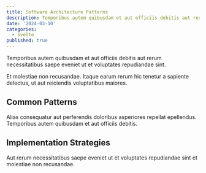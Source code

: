 ```yaml
---
title: Software Architecture Patterns
description: Temporibus autem quibusdam et aut officiis debitis aut rerum necessitatibus saepe eveniet...
date: '2024-03-10'
categories:
  - svelte
published: true
---
```


Temporibus autem quibusdam et aut officiis debitis aut rerum necessitatibus saepe eveniet ut et voluptates repudiandae sint.

Et molestiae non recusandae. Itaque earum rerum hic tenetur a sapiente delectus, ut aut reiciendis voluptatibus maiores.

## Common Patterns

Alias consequatur aut perferendis doloribus asperiores repellat epellendus. Temporibus autem quibusdam et aut officiis debitis.

## Implementation Strategies

Aut rerum necessitatibus saepe eveniet ut et voluptates repudiandae sint et molestiae non recusandae.
